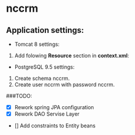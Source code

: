 # nccrm
## Application settings:
* Tomcat 8 settings:
1. Add folowing **Resource** section in **context.xml**:
<Resource name="jdbc/NCCRMDB" auth="Container" 
          type="javax.sql.DataSource"
	      driverClassName="org.postgresql.Driver"
          url="jdbc:postgresql://localhost:5432/nccrm"
	      username="nccrm" password="nccrm"
	      maxActive="30" maxIdle="30" maxTotal="100" maxWaitMillis="10000" initialSize="10"/>
	 
* PostgreSQL 9.5 settings:
1. Create schema nccrm.
2. Create user nccrm with password nccrm.

###TODO:
- [x] Rework spring JPA configuration
- [x] Rework DAO Servise Layer
- [] Add constraints to Entity beans
